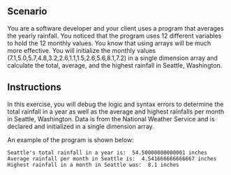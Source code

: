 ## Scenario

You are a software developer and your client uses a program that averages the yearly rainfall. You noticed that the program uses 12 different variables to hold the 12 monthly values. You know that using arrays will be much more effective. You will initialize the monthly values (7.1,5.0,5.7,4.8,3.2,2.6,1.1,1.5,2.6,5.6,8.1,7.2) in a single dimension array and calculate the total, average, and the highest rainfall in Seattle, Washington.

## Instructions

In this exercise, you will debug the logic and syntax errors to determine the total rainfall in a year as well as the average and highest rainfalls per month in Seattle, Washington. Data is from the National Weather Service and is declared and initialized in a single dimension array.

An example of the program is shown below:

```
Seattle's total rainfall in a year is:  54.50000000000001 inches
Average rainfall per month in Seattle is:  4.541666666666667 inches
Highest rainfall in a month in Seattle was:  8.1 inches
```
